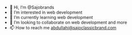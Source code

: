 - 👋 Hi, I’m @Sajobrands
- 👀 I’m interested in web development
- 🌱 I’m currently learning web development
- 💞️ I’m looking to collaborate on web development and more
- 📫 How to reach me abdullahi@sajoclassicbrand.com

<!---
Sajobrands/Sajobrands is a ✨ special ✨ repository because its `README.md` (this file) appears on your GitHub profile.
You can click the Preview link to take a look at your changes.
--->
